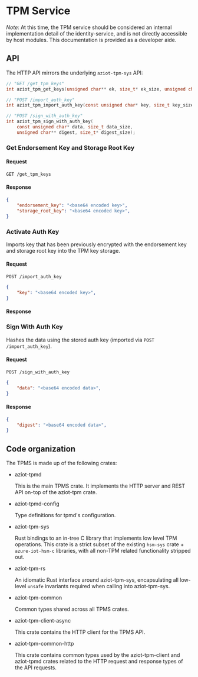 # TPM Service

_Note:_ At this time, the TPM service should be considered an internal implementation detail of the identity-service, and is not directly accessible by host modules. This documentation is provided as a developer aide.

## API

The HTTP API mirrors the underlying `aziot-tpm-sys` API:

```c
// "GET /get_tpm_keys"
int aziot_tpm_get_keys(unsigned char** ek, size_t* ek_size, unsigned char** srk, size_t* srk_size);

// "POST /import_auth_key"
int aziot_tpm_import_auth_key(const unsigned char* key, size_t key_size);

// "POST /sign_with_auth_key"
int aziot_tpm_sign_with_auth_key(
    const unsigned char* data, size_t data_size,
    unsigned char** digest, size_t* digest_size);
```

### Get Endorsement Key and Storage Root Key

#### Request

`GET /get_tpm_keys`

#### Response

```json
{
    "endorsement_key": "<base64 encoded key>",
    "storage_root_key": "<base64 encoded key>",
}
```

### Activate Auth Key

Imports key that has been previously encrypted with the endorsement key and storage root key into the TPM key storage.

#### Request

`POST /import_auth_key`

```json
{
    "key": "<base64 encoded key>",
}
```

#### Response

### Sign With Auth Key

Hashes the data using the stored auth key (imported via `POST /import_auth_key`).

#### Request

`POST /sign_with_auth_key`

```json
{
    "data": "<base64 encoded data>",
}
```

#### Response

```json
{
    "digest": "<base64 encoded data>",
}
```

## Code organization

The TPMS is made up of the following crates:

- aziot-tpmd

    This is the main TPMS crate. It implements the HTTP server and REST API on-top of the aziot-tpm crate.

- aziot-tpmd-config

    Type definitions for tpmd's configuration.

- aziot-tpm-sys

    Rust bindings to an in-tree C library that implements low level TPM operations. This crate is a strict subset of the existing `hsm-sys` crate + `azure-iot-hsm-c` libraries, with all non-TPM related functionality stripped out.

- aziot-tpm-rs

    An idiomatic Rust interface around aziot-tpm-sys, encapsulating all low-level `unsafe` invariants required when calling into aziot-tpm-sys.

- aziot-tpm-common

    Common types shared across all TPMS crates.

- aziot-tpm-client-async

    This crate contains the HTTP client for the TPMS API.

- aziot-tpm-common-http

    This crate contains common types used by the aziot-tpm-client and aziot-tpmd crates related to the HTTP request and response types of the API requests.
